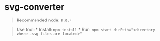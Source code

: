 # svg-converter
> Recommended node: ```8.9.4```

> Use tool: 
    * Install: ```npm install```
    * Run: ```npm start dirPath="<directory where .svg files are located>"```
